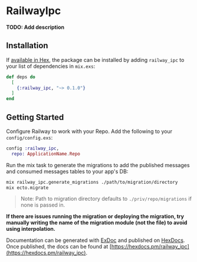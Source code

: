 # RailwayIpc

**TODO: Add description**

## Installation

If [available in Hex](https://hex.pm/docs/publish), the package can be installed
by adding `railway_ipc` to your list of dependencies in `mix.exs`:

```elixir
def deps do
  [
    {:railway_ipc, "~> 0.1.0"}
  ]
end
```

## Getting Started

Configure Railway to work with your Repo. Add the following to your `config/config.exs`:

```elixir
config :railway_ipc,
  repo: ApplicationName.Repo
```

Run the mix task to generate the migrations to add the published messages and consumed messages tables to your app's DB:

```bash
mix railway_ipc.generate_migrations ./path/to/migration/directory
mix ecto.migrate
```

> Note: Path to migration directory defaults to `./priv/repo/migrations` if none is passed in.

**If there are issues running the migration or deploying the migration, try manually writing the name of the migration module (not the file) to avoid using interpolation.**

Documentation can be generated with [ExDoc](https://github.com/elixir-lang/ex_doc)
and published on [HexDocs](https://hexdocs.pm).
Once published, the docs can
be found at [https://hexdocs.pm/railway_ipc](https://hexdocs.pm/railway_ipc).
